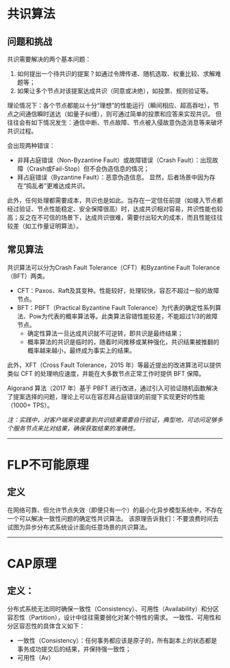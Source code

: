 # 共识算法
## 问题和挑战
共识需要解决的两个基本问题：
1. 如何提出一个待共识的提案？如通过令牌传递、随机选取、权重比较、求解难题等；
2. 如果让多个节点对该提案达成共识（同意或决绝），如投票、规则验证等。

理论情况下：各个节点都能以十分“理想”的性能运行（瞬间相应、超高吞吐），节点之间通信瞬时送达（如量子纠缠），则可通过简单的投票和应答来实现共识。
但往往会有如下情况发生：通信中断、节点故障、节点被入侵故意伪造消息等来破坏共识过程。

会出现两种错误：
- 非拜占庭错误（Non-Byzantine Fault）或故障错误（Crash Fault）：出现故障（Crash或Fail-Stop）但不会伪造信息的情况；
- 拜占庭错误（Byzantine Fault）：恶意伪造信息。
显然，后者场景中因为存在“捣乱者”更难达成共识。


此外，任何处理都需要成本，共识也是如此。当存在一定信任前提（如接入节点都经过验证、节点性能稳定、安全保障很高）时，达成共识相对容易，共识性能也较高；反之在不可信的场景下，达成共识很难，需要付出较大的成本，而且性能往往较差（如工作量证明算法）。

## 常见算法
共识算法可以分为Crash Fault Tolerance（CFT）和Byzantine Fault Tolerance（BFT）两类。

- CFT：Paxos、Raft及其变种。性能较好，处理较快，容忍不超过一般的故障节点。
- BFT：PBFT（Practical Byzantine Fault Tolerance）为代表的确定性系列算法、Pow为代表的概率算法等。此类算法容错性能较差，不能超过1/3的故障节点。
	- 确定性算法一旦达成共识就不可逆转，即共识是最终结果；
	- 概率算法的共识是临时的，随着时间推移或某种强化，共识结果被推翻的概率越来越小，最终成为事实上的结果。

此外，XFT（Cross Fault Tolerance，2015 年）等最近提出的改进算法可以提供类似 CFT 的处理响应速度，并能在大多数节点正常工作时提供 BFT 保障。

Algorand 算法（2017 年）基于 PBFT 进行改进，通过引入可验证随机函数解决了提案选择的问题，理论上可以在容忍拜占庭错误的前提下实现更好的性能（1000+ TPS）。

_注：实践中，对客户端来说要拿到共识结果需要自行验证，典型地，可访问足够多个服务节点来比对结果，确保获取结果的准确性。_

---

# FLP不可能原理

## 定义
在网络可靠、但允许节点失效（即便只有一个）的最小化异步模型系统中，不存在一个可以解决一致性问题的确定性共识算法。
该原理告诉我们：不要浪费时间去试图为异步分布式系统设计面向任意场景的共识算法。


---
# CAP原理
## 定义：
分布式系统无法同时确保一致性（Consistency）、可用性（Availability）和分区容忍性（Partition），设计中往往需要弱化对某个特性的需求。
一致性、可用性和分区容忍性的具体含义如下：
- 一致性（Consistency）：任何事务都应该是原子的，所有副本上的状态都是事务成功提交后的结果，并保持强一致性；
- 可用性（Av）